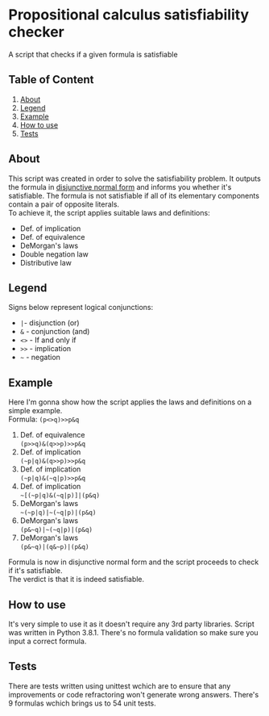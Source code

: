 # Propositional calculus satisfiability checker
A script that checks if a given formula is satisfiable
## Table of Content
1. [About](#about)
1. [Legend](#legend)
1. [Example](#example)
1. [How to use](#how-to-use)
1. [Tests](#tests)
## About
This script was created in order to solve the satisfiability problem. It outputs the formula in [disjunctive normal form](https://en.wikipedia.org/wiki/Disjunctive_normal_form)
and informs you whether it's satisfiable. The formula is not satisfiable if all of its elementary components contain a pair of opposite literals.  
To achieve it, the script applies suitable laws and definitions:
* Def. of implication
* Def. of equivalence
* DeMorgan's laws
* Double negation law
* Distributive law  
## Legend
Signs below represent logical conjunctions:
* `|`- disjunction (or)
* `&` - conjunction (and)
* `<>` - If and only if
* `>>` - implication
* `~` - negation
## Example
Here I'm gonna show how the script applies the laws and definitions on a simple example.  
Formula: `(p<>q)>>p&q`  
1. Def. of equivalence   
    `(p>>q)&(q>>p)>>p&q`
1. Def. of implication  
    `(~p|q)&(q>>p)>>p&q`
1. Def. of implication  
    `(~p|q)&(~q|p)>>p&q`
1. Def. of implication  
    `~[(~p|q)&(~q|p)]|(p&q)`
1. DeMorgan's laws   
    `~(~p|q)|~(~q|p)|(p&q)`  
1. DeMorgan's laws   
    `(p&~q)|~(~q|p)|(p&q)`  
1. DeMorgan's laws  
    `(p&~q)|(q&~p)|(p&q)`  
    
Formula is now in disjunctive normal form and the script proceeds to check if it's satisfiable.  
The verdict is that it is indeed satisfiable.
## How to use
It's very simple to use it as it doesn't require any 3rd party libraries. Script was written in Python 3.8.1. There's no formula validation so make sure you input a correct formula.
## Tests
There are tests written using unittest wchich are to ensure that any improvements or code refractoring won't generate wrong answers. There's 9 formulas wchich brings us to 54 unit tests.
